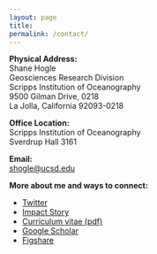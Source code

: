 ```yaml
---
layout: page
title:
permalink: /contact/
---
```

__Physical Address:__  
Shane Hogle  
Geosciences Research Division  
Scripps Institution of Oceanography  
9500 Gilman Drive, 0218  
La Jolla, California 92093-0218  

__Office Location:__  
Scripps Institution of Oceanography  
Sverdrup Hall 3161

__Email:__  
<shogle@ucsd.edu>

__More about me and ways to connect:__

* [Twitter](https://twitter.com/@slhogle)
* [Impact Story](https://impactstory.org/ShaneHogle)
* [Curriculum vitae (pdf)](/CV/ShaneHogle_CVSept2014.pdf)
* [Google Scholar](http://scholar.google.com/citations?user=WKVJzbgAAAAJ&hl=en&oi=ao)
* [Figshare](http://figshare.com/authors/Shane_Hogle/525595)
